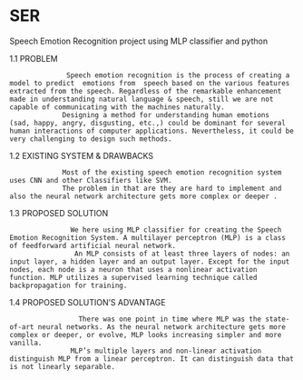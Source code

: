 # SER
Speech Emotion Recognition project using MLP classifier and python

1.1	  PROBLEM

                  Speech emotion recognition is the process of creating a model to predict  emotions from  speech based on the various features extracted from the speech. Regardless of the remarkable enhancement made in understanding natural language & speech, still we are not capable of communicating with the machines naturally.
                 Designing a method for understanding human emotions   (sad, happy, angry, disgusting, etc.,) could be dominant for several human interactions of computer applications. Nevertheless, it could be very challenging to design such methods.
                 
1.2	  EXISTING   SYSTEM   & DRAWBACKS

                 Most of the existing speech emotion recognition system uses CNN and other Classifiers like SVM. 
                 The problem in that are they are hard to implement and also the neural network architecture gets more complex or deeper .

1.3	  PROPOSED SOLUTION

                   We here using MLP classifier for creating the Speech Emotion Recognition System. A multilayer perceptron (MLP) is a class of feedforward artificial neural network. 
                    An MLP consists of at least three layers of nodes: an input layer, a hidden layer and an output layer. Except for the input nodes, each node is a neuron that uses a nonlinear activation function. MLP utilizes a supervised learning technique called backpropagation for training.
            
1.4	  PROPOSED SOLUTION’S ADVANTAGE

                     There was one point in time where MLP was the state-of-art neural networks. As the neural network architecture gets more complex or deeper, or evolve, MLP looks increasing simpler and more vanilla. 
                   MLP’s multiple layers and non-linear activation distinguish MLP from a linear perceptron. It can distinguish data that is not linearly separable.
